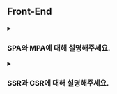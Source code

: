 ## Front-End

<details>
  <summary><h3>SPA와 MPA에 대해 설명해주세요.</h3></summary>
<ul>
    <li>SPA와 MAP의 장단점에 대해 설명해주세요.</li>
    <li>SPA와 MPA은 어떠한 상황에 맞게 사용하면 좋을까요?</li>
</ul>
</details>

<details>
  <summary><h3>SSR과 CSR에 대해 설명해주세요.</h3></summary>
<ul>
    <li>SSR과 CSR의 장단점에 대해 설명해주세요.</li>
    <li>SSR과 CSR은 어떠한 상황에 맞게 사용하면 좋을까요?</li>
</ul>
</details>
